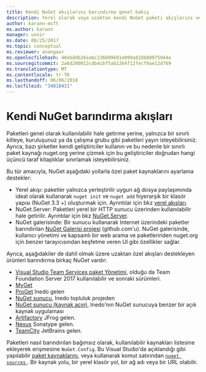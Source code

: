 ```yaml
---
title: Kendi NuGet akışlarını barındırma genel bakış
description: Yerel olarak veya uzaktan kendi NuGet paketi akışlarını veya galerileri barındırmak için açılır genel bakış.
author: karann-msft
ms.author: karann
manager: unnir
ms.date: 08/25/2017
ms.topic: conceptual
ms.reviewer: anangaur
ms.openlocfilehash: 48ebddb26aa6c236609691e099a82db80075944e
ms.sourcegitcommit: 2a6d200012cdb4cbf5ab1264f12fecf9ae12d769
ms.translationtype: MT
ms.contentlocale: tr-TR
ms.lasthandoff: 06/06/2018
ms.locfileid: "34818431"
---
```

# <a name="hosting-your-own-nuget-feeds"></a>Kendi NuGet barındırma akışları

Paketleri genel olarak kullanılabilir hale getirme yerine, yalnızca bir sınırlı kitleye, kuruluşunuz ya da çalışma grubu gibi paketleri yayın isteyebilirsiniz. Ayrıca, bazı şirketler kendi geliştiriciler kullanın ve bu nedenle bir sınırlı paket kaynağı nuget.org yerine çizmek için bu geliştiriciler doğrudan hangi üçüncü taraf kitaplıklar sınırlamak isteyebilirsiniz.

Bu tür amacıyla, NuGet aşağıdaki yollarla özel paket kaynaklarını ayarlama destekler:

- Yerel akışı: paketler yalnızca yerleştirilir uygun ağ dosya paylaşımında ideal olarak kullanarak `nuget init` ve `nuget add` hiyerarşik bir klasör yapısı (NuGet 3.3 +) oluşturmak için. Ayrıntılar için bkz [yerel akışları](../hosting-packages/local-feeds.md).
- NuGet.Server: Paketleri yerel bir HTTP sunucu üzerinden kullanılabilir hale getirilir. Ayrıntılar için bkz [NuGet.Server](../hosting-packages/nuget-server.md).
- NuGet galerisinde: Bir sunucu kullanarak Internet üzerindeki paketler barındırılan [NuGet Galerisi projesi](https://github.com/NuGet/NuGetGallery#build-and-run-the-gallery-in-arbitrary-number-easy-steps) (github.com'u). NuGet galerisinde, kullanıcı yönetimi ve kapsamlı bir web arama ve paketlerinden nuget.org için benzer tarayıcısından keşfetme veren UI gibi özellikler sağlar.

Ayrıca, aşağıdakiler de dahil olmak üzere uzaktan özel akışları destekleyen ürünleri barındırma birkaç NuGet vardır:

- [Visual Studio Team Services paket Yönetimi](https://www.visualstudio.com/docs/package/nuget/publish), olduğu da Team Foundation Server 2017 kullanılabilir ve sonraki sürümleri.
- [MyGet](http://myget.org)
- [ProGet](http://inedo.com/proget) Inedo gelen
- [NuGet sunucu](http://nugetserver.net/), Inedo topluluk projeden
- [NuGet sunucu (kaynak açın)](http://nuget-server.net), Inedo'nın NuGet sunucuya benzer bir açık kaynak uygulaması
- [Artifactory](https://www.jfrog.com/artifactory/) JFrog gelen.
- [Nexus](http://www.sonatype.org/nexus/) Sonatype gelen.
- [TeamCity](https://www.jetbrains.com/teamcity/) JetBrains gelen.

Paketleri nasıl barındırılan bağımsız olarak, kullanılabilir kaynakları listesine ekleyerek erişmesine `NuGet.Config`. Bu Visual Studio'da açıklandığı gibi yapılabilir [paket kaynaklarını](../tools/package-manager-ui.md#package-sources), veya kullanarak komut satırından [ `nuget sources` ](../tools/cli-ref-sources.md). Bir kaynak yolu, bir yerel klasör yol, bir ağ adı veya bir URL olabilir.
